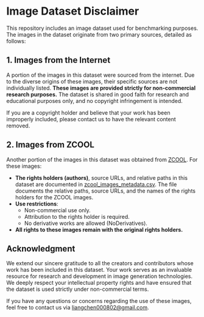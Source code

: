 # Image Dataset Disclaimer

This repository includes an image dataset used for benchmarking purposes. The images in the dataset originate from two primary sources, detailed as follows:

## 1. Images from the Internet
A portion of the images in this dataset were sourced from the internet. Due to the diverse origins of these images, their specific sources are not individually listed. **These images are provided strictly for non-commercial research purposes.** The dataset is shared in good faith for research and educational purposes only, and no copyright infringement is intended. 

If you are a copyright holder and believe that your work has been improperly included, please contact us to have the relevant content removed.

## 2. Images from ZCOOL
Another portion of the images in this dataset was obtained from [ZCOOL](https://www.zcool.com.cn/). For these images:
- **The rights holders (authors)**, source URLs, and relative paths in this dataset are documented in [zcool_images_metadata.csv](assets/zcool_images_metadata.csv). The file documents the relative paths, source URLs, and the names of the rights holders for the ZCOOL images.
- **Use restrictions**:
  - Non-commercial use only.
  - Attribution to the rights holder is required.
  - No derivative works are allowed (NoDerivatives).
- **All rights to these images remain with the original rights holders.**

## Acknowledgment
We extend our sincere gratitude to all the creators and contributors whose work has been included in this dataset. Your work serves as an invaluable resource for research and development in image generation technologies. We deeply respect your intellectual property rights and have ensured that the dataset is used strictly under non-commercial terms. 

If you have any questions or concerns regarding the use of these images, feel free to contact us via <liangchen000802@gmail.com>.